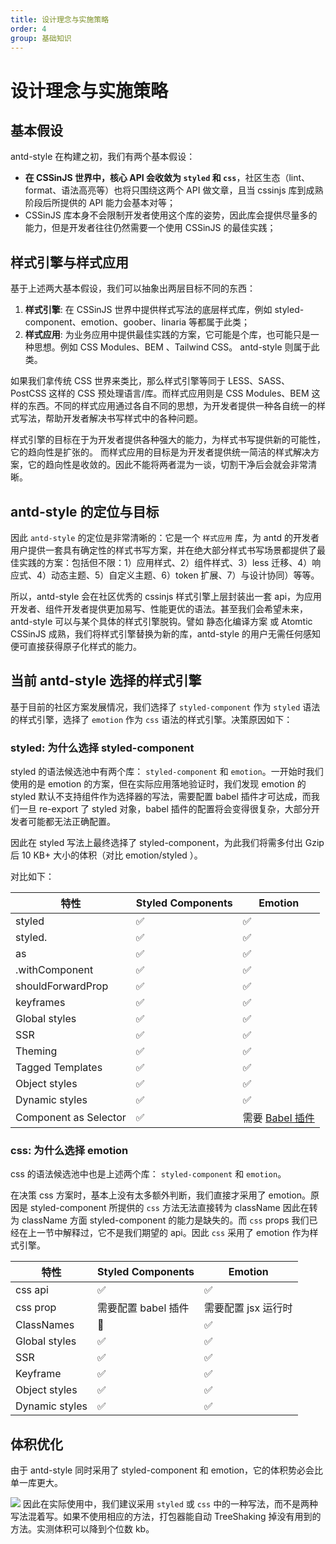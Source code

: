 ```yaml
---
title: 设计理念与实施策略
order: 4
group: 基础知识
---
```


# 设计理念与实施策略

## 基本假设

antd-style 在构建之初，我们有两个基本假设：

- **在 CSSinJS 世界中，核心 API 会收敛为 `styled` 和 `css`**，社区生态（lint、format、语法高亮等）也将只围绕这两个 API 做文章，且当 cssinjs 库到成熟阶段后所提供的 API 能力会基本对等；
- CSSinJS 库本身不会限制开发者使用这个库的姿势，因此库会提供尽量多的能力，但是开发者往往仍然需要一个使用 CSSinJS 的最佳实践；

## 样式引擎与样式应用

基于上述两大基本假设，我们可以抽象出两层目标不同的东西：

1. **样式引擎**: 在 CSSinJS 世界中提供样式写法的底层样式库，例如 styled-component、emotion、goober、linaria 等都属于此类；
2. **样式应用**: 为业务应用中提供最佳实践的方案，它可能是个库，也可能只是一种思想。例如 CSS Modules、BEM 、Tailwind CSS。 antd-style 则属于此类。

如果我们拿传统 CSS 世界来类比，那么样式引擎等同于 LESS、SASS、PostCSS 这样的 CSS 预处理语言/库。而样式应用则是 CSS Modules、BEM 这样的东西。不同的样式应用通过各自不同的思想，为开发者提供一种各自统一的样式写法，帮助开发者解决书写样式中的各种问题。

样式引擎的目标在于为开发者提供各种强大的能力，为样式书写提供新的可能性，它的趋向性是扩张的。 而样式应用的目标是为开发者提供统一简洁的样式解决方案，它的趋向性是收敛的。因此不能将两者混为一谈，切割干净后会就会非常清晰。

## antd-style 的定位与目标

因此 `antd-style` 的定位是非常清晰的：它是一个 `样式应用` 库，为 antd 的开发者用户提供一套具有确定性的样式书写方案，并在绝大部分样式书写场景都提供了最佳实践的方案：包括但不限：1）应用样式、2）组件样式、3）less 迁移、4）响应式、4）动态主题、5）自定义主题、6）token 扩展、7）与设计协同）等等。

所以，antd-style 会在社区优秀的 cssinjs 样式引擎上层封装出一套 api，为应用开发者、组件开发者提供更加易写、性能更优的语法。甚至我们会希望未来，antd-style 可以与某个具体的样式引擎脱钩。譬如 静态化编译方案 或 Atomtic CSSinJS 成熟，我们将样式引擎替换为新的库，antd-style 的用户无需任何感知便可直接获得原子化样式的能力。

## 当前 antd-style 选择的样式引擎

基于目前的社区方案发展情况，我们选择了 `styled-component` 作为 `styled` 语法的样式引擎，选择了 `emotion` 作为 `css` 语法的样式引擎。决策原因如下：

### styled: 为什么选择 styled-component

styled 的语法候选池中有两个库： `styled-component` 和 `emotion`。一开始时我们使用的是 emotion 的方案，但在实际应用落地验证时，我们发现 emotion 的 styled 默认不支持组件作为选择器的写法，需要配置 babel 插件才可达成，而我们一旦 re-export 了 styled 对象，babel 插件的配置将会变得很复杂，大部分开发者可能都无法正确配置。

因此在 styled 写法上最终选择了 styled-component，为此我们将需多付出 Gzip 后 10 KB+ 大小的体积（对比 emotion/styled ）。

对比如下：

| 特性                  | Styled Components | Emotion                                                          |
| --------------------- | ----------------- | ---------------------------------------------------------------- |
| styled                | ✅                | ✅                                                               |
| styled.<tag>          | ✅                | ✅                                                               |
| as                    | ✅                | ✅                                                               |
| .withComponent        | ✅                | ✅                                                               |
| shouldForwardProp     | ✅                | ✅                                                               |
| keyframes             | ✅                | ✅                                                               |
| Global styles         | ✅                | ✅                                                               |
| SSR                   | ✅                | ✅                                                               |
| Theming               | ✅                | ✅                                                               |
| Tagged Templates      | ✅                | ✅                                                               |
| Object styles         | ✅                | ✅                                                               |
| Dynamic styles        | ✅                | ✅                                                               |
| Component as Selector | ✅                | 需要 [Babel 插件](https://emotion.sh/docs/@emotion/babel-plugin) |

### css: 为什么选择 emotion

css 的语法候选池中也是上述两个库： `styled-component` 和 `emotion`。

在决策 css 方案时，基本上没有太多额外判断，我们直接才采用了 emotion。原因是 styled-component 所提供的 `css` 方法无法直接转为 className 因此在转为 className 方面 styled-component 的能力是缺失的。而 `css` props 我们已经在上一节中解释过，它不是我们期望的 api。因此 `css` 采用了 emotion 作为样式引擎。

| 特性           | Styled Components   | Emotion             |
| -------------- | ------------------- | ------------------- |
| css api        | ✅                  | ✅                  |
| css prop       | 需要配置 babel 插件 | 需要配置 jsx 运行时 |
| ClassNames     | 🛑                  | ✅                  |
| Global styles  | ✅                  | ✅                  |
| SSR            | ✅                  | ✅                  |
| Keyframe       | ✅                  | ✅                  |
| Object styles  | ✅                  | ✅                  |
| Dynamic styles | ✅                  | ✅                  |

## 体积优化

由于 antd-style 同时采用了 styled-component 和 emotion，它的体积势必会比单一库更大。

![](https://mdn.alipayobjects.com/huamei_rqvucu/afts/img/A*uuRsQKLILmIAAAAAAAAAAAAADoN6AQ/fmt.webp)
因此在实际使用中，我们建议采用 `styled` 或 `css` 中的一种写法，而不是两种写法混着写。如果不使用相应的方法，打包器能自动 TreeShaking 掉没有用到的方法。实测体积可以降到个位数 kb。

